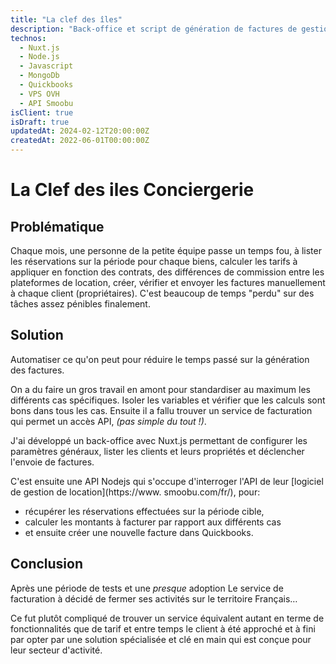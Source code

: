```yaml
---
title: "La clef des îles"
description: "Back-office et script de génération de factures de gestion locative"
technos:
  - Nuxt.js
  - Node.js
  - Javascript
  - MongoDb
  - Quickbooks
  - VPS OVH
  - API Smoobu 
isClient: true
isDraft: true
updatedAt: 2024-02-12T20:00:00Z
createdAt: 2022-06-01T00:00:00Z
---
```


# La Clef des iles Conciergerie

## Problématique
Chaque mois, une personne de la petite équipe passe un temps fou, à lister les réservations sur la période pour chaque 
biens, calculer 
les tarifs à appliquer en fonction des contrats, des différences de commission entre les plateformes de location, 
créer, vérifier et envoyer les factures manuellement à chaque client (propriétaires). C'est beaucoup de temps 
"perdu" sur des 
tâches assez pénibles finalement.

## Solution
Automatiser ce qu'on peut pour réduire le temps passé sur la génération des factures. 

On a du faire un gros travail en amont pour standardiser au maximum les différents cas spécifiques. Isoler les 
variables et vérifier que les calculs sont bons dans tous les cas.
Ensuite il a fallu trouver un service de facturation qui permet un accès API, _(pas simple du tout !)_.

J'ai développé un back-office avec Nuxt.js permettant de configurer les paramètres généraux, lister les clients et 
leurs propriétés et déclencher l'envoie de factures. 

C'est ensuite une API Nodejs qui s'occupe d'interroger l'API de leur [logiciel de gestion de location](https://www.
smoobu.com/fr/), pour: 
- récupérer les réservations effectuées sur la période cible,
- calculer les montants à facturer par rapport aux différents cas 
- et ensuite créer une nouvelle facture dans Quickbooks.
                             
## Conclusion
Après une période de tests et une _presque_ adoption
Le service de facturation à décidé de fermer ses activités sur le territoire Français…

Ce fut plutôt compliqué de trouver un service équivalent autant en terme de fonctionnalités que de tarif et entre 
temps le client à été approché et à fini par opter par une solution spécialisée et clé en main qui est conçue 
pour leur secteur d'activité.
